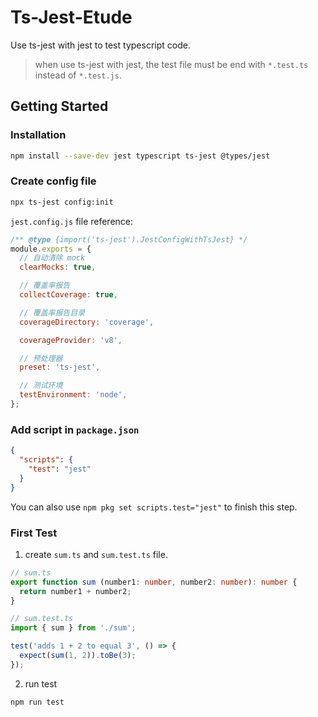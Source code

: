 # Ts-Jest-Etude

Use ts-jest with jest to test typescript code.

> when use ts-jest with jest, the test file must be end with `*.test.ts` instead of `*.test.js`.

## Getting Started

### Installation

```bash
npm install --save-dev jest typescript ts-jest @types/jest
```

### Create config file

```bash
npx ts-jest config:init
```

`jest.config.js` file reference:

```js
/** @type {import('ts-jest').JestConfigWithTsJest} */
module.exports = {
  // 自动清除 mock
  clearMocks: true,

  // 覆盖率报告
  collectCoverage: true,

  // 覆盖率报告目录
  coverageDirectory: 'coverage',

  coverageProvider: 'v8',

  // 预处理器
  preset: 'ts-jest',

  // 测试环境
  testEnvironment: 'node',
};
```

### Add script in `package.json`

```json
{
  "scripts": {
    "test": "jest"
  }
}
```

You can also use `npm pkg set scripts.test="jest"` to finish this step.

### First Test

1. create `sum.ts` and `sum.test.ts` file.

```ts
// sum.ts
export function sum (number1: number, number2: number): number {
  return number1 + number2;
}
```

```ts
// sum.test.ts
import { sum } from './sum';

test('adds 1 + 2 to equal 3', () => {
  expect(sum(1, 2)).toBe(3);
});
```

2. run test

```bash
npm run test
```
